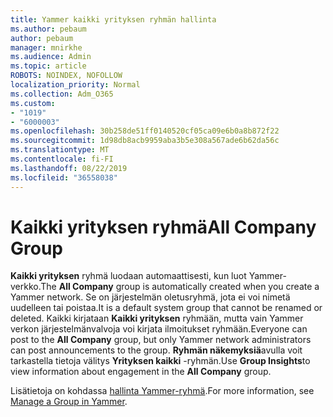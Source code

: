 ```yaml
---
title: Yammer kaikki yrityksen ryhmän hallinta
ms.author: pebaum
author: pebaum
manager: mnirkhe
ms.audience: Admin
ms.topic: article
ROBOTS: NOINDEX, NOFOLLOW
localization_priority: Normal
ms.collection: Adm_O365
ms.custom:
- "1019"
- "6000003"
ms.openlocfilehash: 30b258de51ff0140520cf05ca09e6b0a8b872f22
ms.sourcegitcommit: 1d98db8acb9959aba3b5e308a567ade6b62da56c
ms.translationtype: MT
ms.contentlocale: fi-FI
ms.lasthandoff: 08/22/2019
ms.locfileid: "36558038"
---
```

# <a name="all-company-group"></a><span data-ttu-id="62237-102">Kaikki yrityksen ryhmä</span><span class="sxs-lookup"><span data-stu-id="62237-102">All Company Group</span></span>

<span data-ttu-id="62237-103">**Kaikki yrityksen** ryhmä luodaan automaattisesti, kun luot Yammer-verkko.</span><span class="sxs-lookup"><span data-stu-id="62237-103">The **All Company** group is automatically created when you create a Yammer network.</span></span> <span data-ttu-id="62237-104">Se on järjestelmän oletusryhmä, jota ei voi nimetä uudelleen tai poistaa.</span><span class="sxs-lookup"><span data-stu-id="62237-104">It is a default system group that cannot be renamed or deleted.</span></span> <span data-ttu-id="62237-105">Kaikki kirjataan **Kaikki yrityksen** ryhmään, mutta vain Yammer verkon järjestelmänvalvoja voi kirjata ilmoitukset ryhmään.</span><span class="sxs-lookup"><span data-stu-id="62237-105">Everyone can post to the **All Company** group, but only Yammer network administrators can post announcements to the group.</span></span> <span data-ttu-id="62237-106">**Ryhmän näkemyksiä**avulla voit tarkastella tietoja välitys **Yrityksen kaikki** -ryhmän.</span><span class="sxs-lookup"><span data-stu-id="62237-106">Use **Group Insights**to view information about engagement in the **All Company** group.</span></span>

<span data-ttu-id="62237-107">Lisätietoja on kohdassa [hallinta Yammer-ryhmä](https://support.office.com/article/Manage-a-group-in-Yammer-6e05c6d6-5548-4c88-89cd-e6757a514ef2).</span><span class="sxs-lookup"><span data-stu-id="62237-107">For more information, see [Manage a Group in Yammer](https://support.office.com/article/Manage-a-group-in-Yammer-6e05c6d6-5548-4c88-89cd-e6757a514ef2).</span></span>
